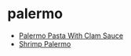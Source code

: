 # palermo

 * [Palermo Pasta With Clam Sauce](../../index/p/palermo-pasta-with-clam-sauce-106219.json)
 * [Shrimp Palermo](../../index/s/shrimp-palermo-1250.json)
